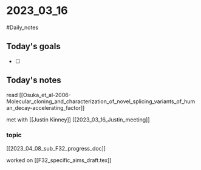 # 2023_03_16 
#Daily_notes
## Today's goals
- [ ] 

## Today's notes

read [[Osuka_et_al-2006-Molecular_cloning_and_characterization_of_novel_splicing_variants_of_human_decay-accelerating_factor]]

met with [[Justin Kinney]] [[2023_03_16_Justin_meeting]]

### topic
[[2023_04_08_sub_F32_progress_doc]]

worked on [[F32_specific_aims_draft.tex]]
